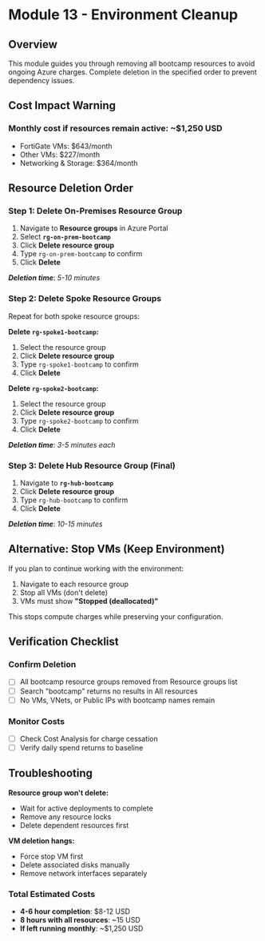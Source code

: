 # Module 13 - Environment Cleanup

## Overview

This module guides you through removing all bootcamp resources to avoid ongoing Azure charges. Complete deletion in the specified order to prevent dependency issues.

## Cost Impact Warning

### Monthly cost if resources remain active: ~$1,250 USD

- FortiGate VMs: $643/month
- Other VMs: $227/month
- Networking & Storage: $364/month

## Resource Deletion Order

### Step 1: Delete On-Premises Resource Group

1. Navigate to **Resource groups** in Azure Portal
2. Select **`rg-on-prem-bootcamp`**
3. Click **Delete resource group**
4. Type `rg-on-prem-bootcamp` to confirm
5. Click **Delete**

***Deletion time***: *5-10 minutes*

### Step 2: Delete Spoke Resource Groups

Repeat for both spoke resource groups:

**Delete `rg-spoke1-bootcamp`:**

1. Select the resource group
2. Click **Delete resource group**
3. Type `rg-spoke1-bootcamp` to confirm
4. Click **Delete**

**Delete `rg-spoke2-bootcamp`:**

1. Select the resource group
2. Click **Delete resource group**
3. Type `rg-spoke2-bootcamp` to confirm
4. Click **Delete**

***Deletion time***: *3-5 minutes each*

### Step 3: Delete Hub Resource Group (Final)

1. Navigate to **`rg-hub-bootcamp`**
2. Click **Delete resource group**
3. Type `rg-hub-bootcamp` to confirm
4. Click **Delete**

***Deletion time***: *10-15 minutes*

## Alternative: Stop VMs (Keep Environment)

If you plan to continue working with the environment:

1. Navigate to each resource group
2. Stop all VMs (don't delete)
3. VMs must show **"Stopped (deallocated)"**

This stops compute charges while preserving your configuration.

## Verification Checklist

### Confirm Deletion

- [ ] All bootcamp resource groups removed from Resource groups list
- [ ] Search "bootcamp" returns no results in All resources
- [ ] No VMs, VNets, or Public IPs with bootcamp names remain

### Monitor Costs

- [ ] Check Cost Analysis for charge cessation
- [ ] Verify daily spend returns to baseline

## Troubleshooting

**Resource group won't delete:**

- Wait for active deployments to complete
- Remove any resource locks
- Delete dependent resources first

**VM deletion hangs:**

- Force stop VM first
- Delete associated disks manually
- Remove network interfaces separately

### Total Estimated Costs

- **4-6 hour completion**: $8-12 USD
- **8 hours with all resources**: ~15 USD
- **If left running monthly**: ~$1,250 USD
